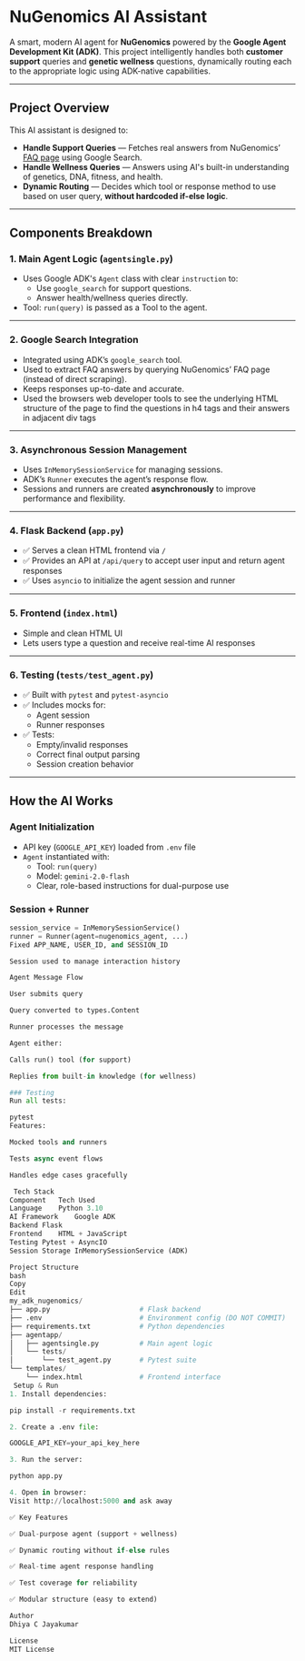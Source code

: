 # NuGenomics AI Assistant 

A smart, modern AI agent for **NuGenomics** powered by the **Google Agent Development Kit (ADK)**. This project intelligently handles both **customer support** queries and **genetic wellness** questions, dynamically routing each to the appropriate logic using ADK-native capabilities.

---

##  Project Overview

This AI assistant is designed to:

-  **Handle Support Queries** — Fetches real answers from NuGenomics’ [FAQ page](https://www.nugenomics.in/faqs/) using Google Search.
-  **Handle Wellness Queries** — Answers using AI's built-in understanding of genetics, DNA, fitness, and health.
-  **Dynamic Routing** — Decides which tool or response method to use based on user query, **without hardcoded if-else logic**.

---

##  Components Breakdown

### 1. **Main Agent Logic (`agentsingle.py`)**

- Uses Google ADK's `Agent` class with clear `instruction` to:
  - Use `google_search` for support questions.
  - Answer health/wellness queries directly.
- Tool: `run(query)` is passed as a Tool to the agent.

---

### 2. **Google Search Integration**

- Integrated using ADK’s `google_search` tool.
- Used to extract FAQ answers by querying NuGenomics’ FAQ page (instead of direct scraping).
- Keeps responses up-to-date and accurate.
- Used the browsers web developer tools to see the underlying HTML structure of the page to find the questions in h4 tags and their answers in adjacent div tags

---

### 3. **Asynchronous Session Management**

- Uses `InMemorySessionService` for managing sessions.
- ADK’s `Runner` executes the agent’s response flow.
- Sessions and runners are created **asynchronously** to improve performance and flexibility.

---

### 4. **Flask Backend (`app.py`)**

- ✅ Serves a clean HTML frontend via `/`
- ✅ Provides an API at `/api/query` to accept user input and return agent responses
- ✅ Uses `asyncio` to initialize the agent session and runner

---

### 5. **Frontend (`index.html`)**

-  Simple and clean HTML UI
-  Lets users type a question and receive real-time AI responses

---

### 6. **Testing (`tests/test_agent.py`)**

- ✅ Built with `pytest` and `pytest-asyncio`
- ✅ Includes mocks for:
  - Agent session
  - Runner responses
- ✅ Tests:
  - Empty/invalid responses
  - Correct final output parsing
  - Session creation behavior

---

##  How the AI Works

###  Agent Initialization

- API key (`GOOGLE_API_KEY`) loaded from `.env` file
- `Agent` instantiated with:
  - Tool: `run(query)`
  - Model: `gemini-2.0-flash`
  - Clear, role-based instructions for dual-purpose use

###  Session + Runner

```python
session_service = InMemorySessionService()
runner = Runner(agent=nugenomics_agent, ...)
Fixed APP_NAME, USER_ID, and SESSION_ID

Session used to manage interaction history

Agent Message Flow

User submits query

Query converted to types.Content

Runner processes the message

Agent either:

Calls run() tool (for support)

Replies from built-in knowledge (for wellness)

### Testing
Run all tests:

pytest
Features:

Mocked tools and runners

Tests async event flows

Handles edge cases gracefully

 Tech Stack 
Component	Tech Used
Language	Python 3.10
AI Framework	Google ADK
Backend	Flask
Frontend	HTML + JavaScript
Testing	Pytest + AsyncIO
Session Storage	InMemorySessionService (ADK)

Project Structure
bash
Copy
Edit
my_adk_nugenomics/
├── app.py                      # Flask backend
├── .env                        # Environment config (DO NOT COMMIT)
├── requirements.txt            # Python dependencies
├── agentapp/
│   ├── agentsingle.py          # Main agent logic
│   └── tests/
│       └── test_agent.py       # Pytest suite
└── templates/
    └── index.html              # Frontend interface
 Setup & Run
1. Install dependencies:

pip install -r requirements.txt

2. Create a .env file:

GOOGLE_API_KEY=your_api_key_here

3. Run the server:

python app.py

4. Open in browser:
Visit http://localhost:5000 and ask away

✅ Key Features

✅ Dual-purpose agent (support + wellness)

✅ Dynamic routing without if-else rules

✅ Real-time agent response handling

✅ Test coverage for reliability

✅ Modular structure (easy to extend)

Author
Dhiya C Jayakumar

License
MIT License

